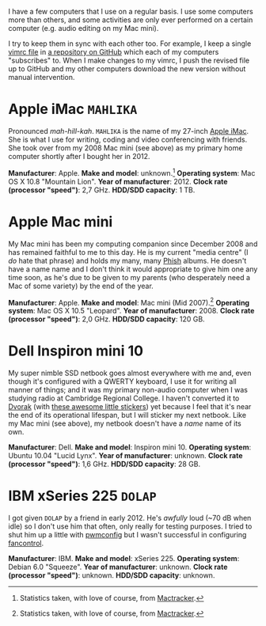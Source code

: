 I have a few computers that I use on a regular basis. I use some computers more than others, and some activities are only ever performed on a certain computer (e.g. audio editing on my Mac mini).

I try to keep them in sync with each other too. For example, I keep a single [vimrc file][] in [a repository on GitHub][GitHub steinhardt/vimrc] which each of my computers "subscribes" to. When I make changes to my vimrc, I push the revised file up to GitHub and my other computers download the new version without manual intervention.


# Apple iMac `MAHLIKA`

Pronounced *mah-hill-kah*. `MAHLIKA` is the name of my 27-inch [Apple iMac][]. She is what I use for writing, coding and video conferencing with friends. She took over from my 2008 Mac mini (see above) as my primary home computer shortly after I bought her in 2012.

**Manufacturer**: Apple.
**Make and model**: unknown.[^mactracker] <!-- FIXME CHECK WITH MACTRACKER -->
**Operating system**: Mac OS X 10.8 "Mountain Lion".
**Year of manufacturer**: 2012. <!-- FIXME CHECK! -->
**Clock rate (processor "speed")**: 2,7 GHz.
**HDD/SDD capacity**: 1 TB.


# Apple Mac mini

My Mac mini has been my computing companion since December 2008 and has remained faithful to me to this day. He is my current "media centre" (I *do* hate that phrase) and holds my many, many [Phish][] albums. He doesn't have a name name and I don't think it would appropriate to give him one any time soon, as he's due to be given to my parents (who desperately need a Mac of some variety) by the end of the year.

**Manufacturer**: Apple.
**Make and model**: Mac mini (Mid 2007).[^mactracker]
**Operating system**: Mac OS X 10.5 "Leopard".
**Year of manufacturer**: 2008.
**Clock rate (processor "speed")**: 2,0 GHz.
**HDD/SDD capacity**: 120 GB.


# Dell Inspiron mini 10

My super nimble SSD netbook goes almost everywhere with me and, even though it's configured with a QWERTY keyboard, I use it for writing all manner of things; and it was my primary non-audio computer when I was studying radio at Cambridge Regional College. I haven't converted it to [Dvorak][Dvorak Simplified Keyboard] (with [these awesome little stickers][Dvorak stickers]) yet because I feel that it's near the end of its operational lifespan, but I will sticker my next netbook. Like my Mac mini (see above), my netbook doesn't have a *name* name of its own.

**Manufacturer**: Dell.
**Make and model**: Inspiron mini 10.
**Operating system**: Ubuntu 10.04 "Lucid Lynx".
**Year of manufacturer**: unknown. <!-- FIXME -->
**Clock rate (processor "speed")**: 1,6 GHz.
**HDD/SDD capacity**: 28 GB.


# IBM xSeries 225 `DOLAP`

I got given `DOLAP` by a friend in early 2012. He's *awfully* loud (~70 dB when idle) so I don't use him that often, only really for testing purposes. I tried to shut him up a little with [pwmconfig][] but I wasn't successful in configuring [fancontrol][].

**Manufacturer**: IBM.
**Make and model**: xSeries 225.
**Operating system**: Debian 6.0 "Squeeze".
**Year of manufacturer**: unknown. <!-- FIXME -->
**Clock rate (processor "speed")**: unknown. <!-- FIXME -->
**HDD/SDD capacity**: unknown. <!-- FIXME GB (4x FIXME GB) -->


[Apple Mac mini]: http://en.wikipedia.org/wiki/Mac_Mini
[Apple iMac]: http://en.wikipedia.org/wiki/IMac
[Dvorak Simplified Keyboard]: http://en.wikipedia.org/wiki/Dvorak_Simplified_Keyboard
[Dvorak stickers]: http://learn.dvorak.nl/
[GitHub steinhardt/vimrc]: https://github.com/steinhardt/vimrc
[Phish]: http://en.wikipedia.org/wiki/Phish
[fancontrol]: http://linux.die.net/man/8/fancontrol
[pwmconfig]: http://linux.die.net/man/8/pwmconfig
[vimrc file]: http://vimdoc.sourceforge.net/htmldoc/starting.html#vimrc


[^mactracker]: Statistics taken, with love of course, from [Mactracker](http://mactracker.ca/).
